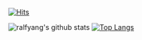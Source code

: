 [![Hits](https://hits.seeyoufarm.com/api/count/incr/badge.svg?url=https%3A%2F%2Fgithub.com%2Fralfyang%2Fralfyang&count_bg=%234EA7D1&title_bg=%23909090&icon=&icon_color=%23E7E7E7&title=come&edge_flat=true)](https://hits.seeyoufarm.com)


![ralfyang's github stats](https://github-readme-stats.vercel.app/api?username=ralfyang&show_icons=true&theme=radical)
[![Top Langs](https://github-readme-stats.vercel.app/api/top-langs/?username=ralfyang&layout=compact)](https://github.com/anuraghazra/github-readme-stats)
